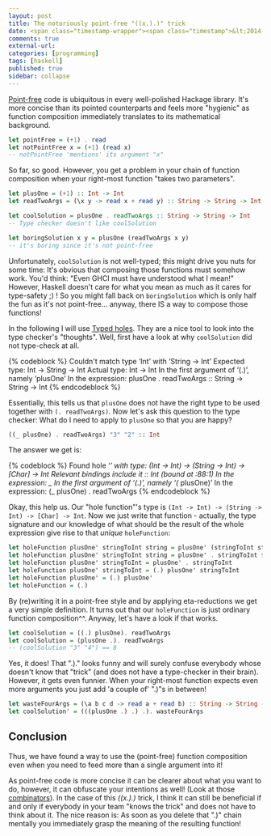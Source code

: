 ```yaml
---
layout: post
title: The notoriously point-free "((x.).)" trick
date: <span class="timestamp-wrapper"><span class="timestamp">&lt;2014-08-14 Don&gt;</span></span> 
comments: true
external-url:
categories: [programming]
tags: [haskell]
published: true
sidebar: collapse
---
```

<a href="http://www.haskell.org/haskellwiki/Pointfree" target="_blank">Point-free</a> code is ubiquitous in every well-polished Hackage library.
It's more concise than its pointed counterparts and feels more
"hygienic" as function composition immediately translates to its
mathematical background.

``` haskell
let pointFree = (+1) . read 
let notPointFree x = (+1) (read x)
-- notPointFree 'mentions' its argument "x"
```

So far, so good. However, you get a problem in your chain of function
composition when your right-most function "takes two parameters".

``` haskell
let plusOne = (+1) :: Int -> Int
let readTwoArgs = (\x y -> read x + read y) :: String -> String -> Int

let coolSolution = plusOne . readTwoArgs :: String -> String -> Int 
-- Type checker doesn't like coolSolution

let boringSolution x y = plusOne (readTwoArgs x y) 
-- it's boring since it's not point-free
```

Unfortunately, `coolSolution` is not well-typed; this might drive you
nuts for some time: It's obvious that composing those functions must
somehow work. You'd think: "Even GHCI must have understood what I
mean!" However, Haskell doesn't care for what you mean as much as it
cares for type-safety ;) ! So you might fall back on `boringSolution`
which is only half the fun as it's not point-free&#x2026; anyway, there IS
a way to compose those functions!

<!-- more -->

In the following I will use
<a href="http://www.haskell.org/haskellwiki/GHC/TypedHoles" target="_blank">Typed holes</a>. They are a nice tool to look into the type checker's
"thoughts". 
Well, first have a look at why `coolSolution` did not type-check at all.

{% codeblock %}
Couldn't match type ‘Int’ with ‘String -> Int’
Expected type: Int -> String -> Int
  Actual type: Int -> Int
In the first argument of ‘(.)’, namely ‘plusOne’
In the expression: plusOne . readTwoArgs :: String -> String -> Int
{% endcodeblock %}

Essentially, this tells us that `plusOne` does not have the right type
to be used together with `(. readTwoArgs)`. Now let's ask this
question to the type checker: What do I need to apply to `plusOne` so
that you are happy?

``` haskell
((_ plusOne) . readTwoArgs) "3" "2" :: Int
```

The answer we get is: 

{% codeblock %}
Found hole ‘_’
  with type: (Int -> Int) -> (String -> Int) -> [Char] -> Int
Relevant bindings include it :: Int (bound at <interactive>:88:1)
In the expression: _
In the first argument of ‘(.)’, namely ‘(_ plusOne)’
In the expression: (_ plusOne) . readTwoArgs
{% endcodeblock %}

Okay, this help us. Our "hole function"'s type is `(Int -> Int) ->
(String -> Int) -> [Char] -> Int`. Now we just write that
function - actually, the type signature and our knowledge of what
should be the result of the whole expression give rise to that *unique* `holeFunction`:

``` haskell
let holeFunction plusOne' stringToInt string = plusOne' (stringToInt string)
let holeFunction plusOne' stringToInt string = plusOne' . stringToInt $ string
let holeFunction plusOne' stringToInt = plusOne' . stringToInt
let holeFunction plusOne' stringToInt = (.) plusOne' stringToInt
let holeFunction plusOne' = (.) plusOne'
let holeFunction = (.)
```

By (re)writing it in a point-free style and by applying eta-reductions we
get a very simple definition. It turns out that our `holeFunction` is
just ordinary function composition^^. Anyway, let's have a look if that works.

``` haskell
let coolSolution = ((.) plusOne). readTwoArgs
let coolSolution = (plusOne .). readTwoArgs
-- (coolSolution "3" "4") == 8
```

Yes, it does! That ".)." looks funny and will surely confuse everybody
whose doesn't know that "trick" (and does not have a type-checker in
their brain). However, it gets even funnier. When your right-most
function expects even more arguments you just add 'a couple of' ".)"s
in between!

``` haskell
let wasteFourArgs = (\a b c d -> read a + read b) :: String -> String -> String -> String -> Int
let coolSolution' = (((plusOne .) .) .). wasteFourArgs
```

## Conclusion
Thus, we have found a way to use the (point-free) function
composition even when you need to feed more than a single argument
into it!

As point-free code is more concise it can be clearer about what you
want to do, however, it can obfuscate your intentions as well! (Look
at those <a href="http://www.haskell.org/haskellwiki/Pointfree#Combinator_discoveries" target="_blank">combinators</a>). In the
case of this *((x.).)* trick, I think it can still be beneficial if
and only if everybody in your team "knows the trick" and does not have
to think about it. The nice reason is: As soon as you delete that ".)"
chain mentally you immediately grasp the meaning of the resulting function!
